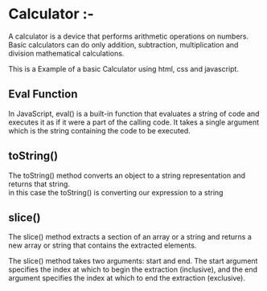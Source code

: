 <h1>Calculator :-</h1>
<p>A calculator is a device that performs arithmetic operations on numbers. Basic calculators can do only addition, subtraction, multiplication and division mathematical calculations.</p>
<p>This is a Example of a basic Calculator using html, css and javascript.</p>

<h2>Eval Function</h2>
<p>In JavaScript, eval() is a built-in function that evaluates a string of code and executes it as if it were a part of the calling code. It takes a single argument which is the string containing the code to be executed.</p>

<h2>toString()</h2>
<p>The toString() method converts an object to a string representation and returns that string.</br>
in this case the toString() is converting our expression to a string</p>

<h2>slice()</h2>
<p>The slice() method extracts a section of an array or a string and returns a new array or string that contains the extracted elements.

The slice() method takes two arguments: start and end. The start argument specifies the index at which to begin the extraction (inclusive), and the end argument specifies the index at which to end the extraction (exclusive).
</p>
